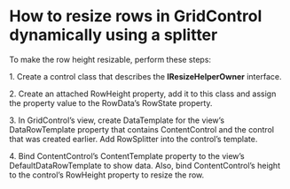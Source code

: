 # How to resize rows in GridControl dynamically using a splitter


<p>To make the row height resizable, perform these steps:</p>
<p>1. Create a control class that describes the <strong>IResizeHelperOwner</strong> interface.</p>
<p>2. Create an attached RowHeight property, add it to this class and assign the property value to the RowData’s RowState property.</p>
<p>3. In GridControl’s view, create DataTemplate for the view’s DataRowTemplate property that contains ContentControl and the control that was created earlier. Add RowSplitter into the control’s template.</p>
<p>4. Bind ContentControl’s ContentTemplate property to the view’s DefaultDataRowTemplate to show data. Also, bind ContentControl’s height to the control’s RowHeight property to resize the row.</p>

<br/>


